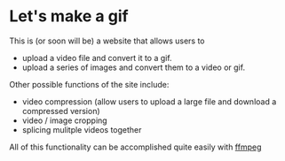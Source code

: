 # Let's make a gif

This is (or soon will be) a website that allows users to

- upload a video file and convert it to a gif.
- upload a series of images and convert them to a video or gif.

Other possible functions of the site include:

- video compression (allow users to upload a large file and download a compressed version)
- video / image cropping
- splicing mulitple videos together

All of this functionality can be accomplished quite easily with [ffmpeg](https://ffmpeg.org/)
